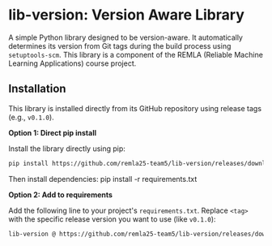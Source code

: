 # lib-version: Version Aware Library

A simple Python library designed to be version-aware. It automatically determines its version from Git tags during the build process using `setuptools-scm`. This library is a component of the REMLA (Reliable Machine Learning Applications) course project.

## Installation

This library is installed directly from its GitHub repository using release tags (e.g., `v0.1.0`).

**Option 1: Direct pip install**

Install the library directly using pip:

```bash
pip install https://github.com/remla25-team5/lib-version/releases/download/\<version\>/\<wheel-filename\>
```

Then install dependencies: pip install -r requirements.txt

**Option 2: Add to requirements**

Add the following line to your project's `requirements.txt`. Replace `<tag>` with the specific release version you want to use (like `v0.1.0`):

```txt
lib-version @ https://github.com/remla25-team5/lib-version/releases/download/\<version\>/\<wheel-filename\>
```
